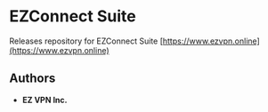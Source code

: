 # EZConnect Suite

Releases repository for EZConnect Suite
[https://www.ezvpn.online](https://www.ezvpn.online)

## Authors

* **EZ VPN Inc.**

